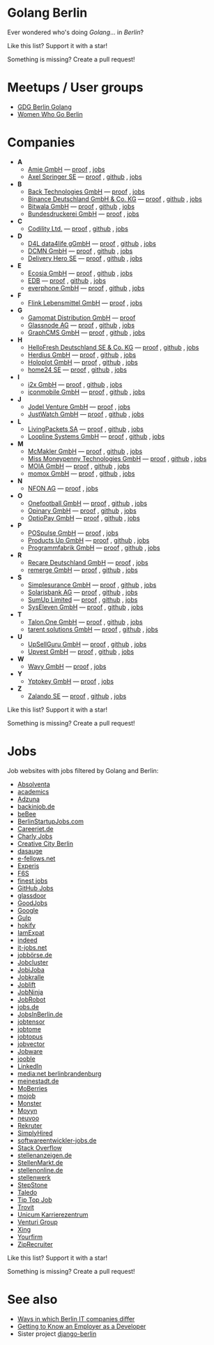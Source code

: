 # Golang Berlin

Ever wondered who's doing *Golang*... in *Berlin*?

Like this list?  Support it with a star!

Something is missing?  Create a pull request!


# Meetups / User groups

* [GDG Berlin Golang](https://www.meetup.com/golang-users-berlin/)
* [Women Who Go Berlin](https://www.meetup.com/Women-Who-Go-Berlin/)


# Companies

* __A__
    * [Amie GmbH](https://amie.so/) —
        [proof](https://berlinstartupjobs.com/de/engineering/backend-full-stack-engineer-go-amie/)
        ,
        [jobs](https://amie.so/#work-with-us)
    * [Axel Springer SE](https://www.axelspringer.com/) —
        [proof](https://career.axelspringer.com/de/tech)
        ,
        [github](https://github.com/axelspringer)
        ,
        [jobs](https://career.axelspringer.com/)
* __B__
    * [Back Technologies GmbH](https://backhq.com/) —
        [proof](https://golang.cafe/job/senior-software-engineer-back-1587996448)
        ,
        [jobs](https://www.notion.so/Working-at-Back-f23a617a97a24b83a6e85e826f475615)
    * [Binance Deutschland GmbH & Co. KG](https://www.binance.com/) —
        [proof](https://jobs.lever.co/binance/de475e9b-1fd9-442c-8745-9d87ce6a2f27)
        ,
        [github](https://github.com/binance-exchange)
        ,
        [jobs](https://www.binance.com/de/career)
    * [Bitwala GmbH](https://www.bitwala.com/) —
        [proof](https://tarta.ai/j/gn8xrncBrJRKg1c1N7gf-senior-software-engineer-platform-golang-in-berlin-berlin-at-bitwala)
        ,
        [github](https://github.com/bitwala)
        ,
        [jobs](https://www.bitwala.com/de/careers/)
    * [Bundesdruckerei GmbH](https://www.bundesdruckerei.de/) —
        [proof](https://www.xing.com/jobs/berlin-senior-developer-golang-69516638)
        ,
        [jobs](https://www.bundesdruckerei.de/en/Careers)
* __C__
    * [Codility Ltd.](https://www.codility.com/) —
        [proof](https://boards.greenhouse.io/codility/jobs/4371050003)
        ,
        [github](https://github.com/Codility)
        ,
        [jobs](https://boards.greenhouse.io/codility)
* __D__
    * [D4L data4life gGmbH](https://www.data4life.care/) —
        [proof](https://de.indeed.com/viewjob?jk=09df031632610a4b)
        ,
        [github](https://github.com/d4l-data4life/)
        ,
        [jobs](https://www.data4life.care/de/jobs/)
    * [DCMN GmbH](https://www.dcmn.com/) —
        [proof](https://careers.dcmn.com/jobs/1097093-javascript-developer-m-f-d)
        ,
        [github](https://github.com/dcmn-com)
        ,
        [jobs](https://careers.dcmn.com/jobs)
    * [Delivery Hero SE](https://www.deliveryhero.com/) —
        [proof](https://careers.deliveryhero.com/global/en/job/JR0008002/Principal-Golang-Engineer-Vendor-Tech-f-m-d)
        ,
        [github](https://github.com/deliveryhero)
        ,
        [jobs](https://careers.deliveryhero.com/global/en/search-results?keywords=golang)
* __E__
    * [Ecosia GmbH](https://www.ecosia.org/) —
        [proof](https://jobs.lever.co/ecosia/fea72873-ea85-475c-9b64-7b9f4b1dfdf3)
        ,
        [github](https://github.com/ecosia)
        ,
        [jobs](https://jobs.lever.co/ecosia)
    * [EDB](https://www.enterprisedb.com/) —
        [proof](https://www.enterprisedb.com/careers/job-openings?gh_jid=4454909003)
        ,
        [github](https://github.com/EnterpriseDB)
        ,
        [jobs](https://www.enterprisedb.com/careers)
    * [everphone GmbH](https://www.everphone.de/) —
        [proof](https://boards.greenhouse.io/everphone/jobs/4209158003)
        ,
        [github](https://github.com/everphone-gmbh)
        ,
        [jobs](https://boards.greenhouse.io/everphone)
* __F__
    * [​​Flink Lebensmittel GmbH](https://www.goflink.com/) —
        [proof](https://www.linkedin.com/jobs/view/2465757810)
        ,
        [jobs](https://careers.smartrecruiters.com/Flink3/joinus)
* __G__
    * [Gamomat Distribution GmbH](https://www.gamomat.com/) —
        [proof](https://de.indeed.com/viewjob?jk=75059965b900205f)
    * [Glassnode AG](https://glassnode.com/) —
        [proof](https://glassnode.com/careers/backend-engineer)
        ,
        [github](https://github.com/glassnode)
        ,
        [jobs](https://glassnode.com/careers)
    * [GraphCMS GmbH](https://graphcms.com/) —
        [proof](https://graphcms.recruitee.com/o/senior-golang-backend-engineer-mfd-in-berlin-fully-remote)
        ,
        [github](https://github.com/GraphCMS)
        ,
        [jobs](https://graphcms.recruitee.com/)
* __H__
    * [HelloFresh Deutschland SE & Co. KG](https://www.hellofresh.de/) —
        [proof](https://www.hellofresh.de/careers/listings/67628?country=de)
        ,
        [github](https://github.com/hellofresh)
        ,
        [jobs](https://www.hellofresh.de/careers/)
    * [Herdius GmbH](https://www.herdius.com/) —
        [proof](https://angel.co/company/herdius/jobs/751086-software-engineer-fullstack-go-react-js-solidity)
        ,
        [github](https://github.com/herdius)
        ,
        [jobs](https://angel.co/company/herdius)
    * [Holoplot GmbH](https://holoplot.com/) —
        [proof](https://holoplot.jobs.personio.de/job/360309)
        ,
        [github](https://github.com/holoplot)
        ,
        [jobs](https://holoplot.jobs.personio.de/)
    * [home24 SE](https://www.home24.de/) —
        [proof](https://home24.softgarden.io/job/9668337/Golang-Software-Engineer-webdev-m-f-d-/)
        ,
        [github](https://github.com/Home24)
        ,
        [jobs](https://home24.career.softgarden.de/)
* __I__
    * [i2x GmbH](https://i2x.ai/) —
        [proof](https://www.moberries.com/job/1964808)
        ,
        [github](https://github.com/i2x-gmbh)
        ,
        [jobs](https://i2x.jobs.personio.de/?language=en)
    * [iconmobile GmbH](https://iconmobile.com/) —
        [proof](https://iconmobile-gmbh.jobs.personio.de/job/169789)
        ,
        [github](https://github.com/icmus)
        ,
        [jobs](https://iconmobile.com/join-us-2/)
* __J__
    * [Jodel Venture GmbH](https://jodel.com/) —
        [proof](https://jodel.jobs.personio.de/job/210170)
        ,
        [jobs](https://careers.jodel.com/)
    * [JustWatch GmbH](https://www.justwatch.com/) —
        [proof](https://jobs.lever.co/justwatch/ddca7a29-1edd-4e41-b461-9e19571bdbfd)
        ,
        [github](https://github.com/justwatchcom)
        ,
        [jobs](https://jobs.lever.co/justwatch)
* __L__
    * [LivingPackets SA](https://livingpackets.com/) —
        [proof](https://livingpackets.jobs.personio.de/job/226859)
        ,
        [github](https://github.com/livingpackets)
        ,
        [jobs](https://livingpackets.com/jobs)
    * [Loopline Systems GmbH](https://www.loopline-systems.com/) —
        [proof](https://berlinstartupjobs.com/de/engineering/fullstack-developer-go-typescript-php-m-f-d-loopline-systems/)
        ,
        [github](https://github.com/loopline-systems)
        ,
        [jobs](https://www.loopline-systems.com/en/about/careers)
* __M__
    * [McMakler GmbH](https://www.mcmakler.de/) —
        [proof](https://www.smartrecruiters.com/McMaklerGmbH1/743999740474884-team-lead-backend-golang-all-genders-)
        ,
        [github](https://github.com/mcmakler)
        ,
        [jobs](https://www.mcmakler.de/karriere)
    * [Miss Moneypenny Technologies GmbH](https://www.missmp.eu/) —
        [proof](https://missmp.join.com/jobs/2081737-software-engineer-f-m-d-mobile-wallet-and-automation-saas)
        ,
        [github](https://github.com/missmp)
        ,
        [jobs](https://www.missmp.eu/work-with-us)
    * [MOIA GmbH](https://www.moia.io/) —
        [proof](https://de.indeed.com/Zeige-Job?jk=bb5b790fbaf4fdcc)
        ,
        [github](https://github.com/moia-dev)
        ,
        [jobs](https://www.moia.io/de-DE/jobs/information-technology/berlin)
    * [momox GmbH](https://momox.biz/) —
        [proof](https://momox-jobs.dvinci.de/en/jobs/10479/senior-software-engineer-golang-solr-elasticsearch-search-mfd)
        ,
        [github](https://github.com/Momox-GmbH)
        ,
        [jobs](https://momox.biz/karriere/berlin)
* __N__
    * [NFON AG](https://corporate.nfon.com/) —
        [proof](https://nfon.jobs.personio.de/job/172749)
        ,
        [jobs](https://nfon.jobs.personio.de/)
* __O__
    * [Onefootball GmbH](https://onefootball.com/) —
        [proof](https://company.onefootball.com/jobs/engineering-lead-news/)
        ,
        [github](https://github.com/Onefootball)
        ,
        [jobs](https://company.onefootball.com/careers)
    * [Opinary GmbH](https://opinary.com/) —
        [proof](https://www.f6s.com/jobs/35501/opinary/golang-backend-engineer-berlin)
        ,
        [github](https://github.com/opinary)
        ,
        [jobs](https://opinary.com/careers/)
    * [OptioPay GmbH](https://www.optiopay.com/) —
        [proof](https://optiopay.recruitee.com/o/backend-golang-engineer-mfx)
        ,
        [github](https://github.com/optiopay)
        ,
        [jobs](https://www.optiopay.com/de/jobs)
* __P__
    * [POSpulse GmbH](https://www.pospulse.com/) —
        [proof](https://pospulse-gmbh.jobs.personio.de/job/306594)
        ,
        [jobs](https://www.pospulse.com/karriere)
    * [Products Up GmbH](https://www.productsup.com/) —
        [proof](https://www.productsup.com/careers/?gh_jid=4803581002)
        ,
        [github](https://github.com/productsupcom)
        ,
        [jobs](https://www.productsup.com/de/karriere/)
    * [Programmfabrik GmbH](https://www.programmfabrik.de/) —
        [proof](https://www.programmfabrik.de/software-jobs/backend-developer-go/)
        ,
        [github](https://github.com/programmfabrik)
        ,
        [jobs](https://www.programmfabrik.de/software-jobs/)
* __R__
    * [Recare Deutschland GmbH](https://recaresolutions.com/) —
        [proof](https://careers.recaresolutions.com/o/backend-engineer-go)
        ,
        [jobs](https://careers.recaresolutions.com/)
    * [remerge GmbH](https://www.remerge.io/) —
        [proof](https://www.remerge.io/careers/4452875003)
        ,
        [github](https://github.com/remerge)
        ,
        [jobs](https://www.remerge.io/careers)
* __S__
    * [Simplesurance GmbH](https://www.simplesurance.com/) —
        [proof](https://simplesurance.join.com/jobs/2082629-broker-golang-software-engineer-f-m-d)
        ,
        [github](https://github.com/simplesurance)
        ,
        [jobs](https://simplesurance.join.com/)
    * [Solarisbank AG](https://www.solarisbank.com/) —
        [proof](https://boards.greenhouse.io/solarisbank/jobs/4904420002)
        ,
        [github](https://github.com/solarisBank)
        ,
        [jobs](https://www.solarisbank.com/de/careers/)
    * [SumUp Limited](https://sumup.de/) —
        [proof](https://sumup.com/careers/positions/berlin-germany/backend/senior-backend-engineer-go-merchant-success/4677640002/)
        ,
        [github](https://github.com/sumup)
        ,
        [jobs](https://sumup.com/careers/)
    * [SysEleven GmbH](https://www.syseleven.de/) —
        [proof](https://www.syseleven.de/karriere/golang-kubernetes-developer/)
        ,
        [github](https://github.com/syseleven)
        ,
        [jobs](https://www.syseleven.de/karriere/ueberblick/)
* __T__
    * [Talon.One GmbH](https://www.talon.one/) —
        [proof](https://talonone.bamboohr.com/jobs/view.php?id=40)
        ,
        [github](https://github.com/talon-one)
        ,
        [jobs](https://www.talon.one/jobs)
    * [tarent solutions GmbH](https://www.tarent.de/) —
        [proof](https://www.tarent.de/jobs/senior-fullstack-developer-m-w-d)
        ,
        [github](https://github.com/tarent)
        ,
        [jobs](https://www.tarent.de/jobangebote)
* __U__
    * [UpSellGuru GmbH](https://www.upsellguru.com/) —
        [proof](https://de.indeed.com/Zeige-Job?jk=520056187506f4da)
        ,
        [github](https://github.com/UpsellGuru)
        ,
        [jobs](https://www.upsellguru.com/partnership/)
    * [Upvest GmbH](https://upvest.co/) —
        [proof](https://upvestco.recruitee.com/o/backend-engineer-fmd)
        ,
        [github](https://github.com/upvestco)
        ,
        [jobs](https://upvestco.recruitee.com/)
* __W__
    * [Wavy GmbH](https://wavysys.com/) —
        [proof](https://wavysys.com/backend-developer-m-f-d/)
        ,
        [jobs](https://wavysys.com/careers/)
* __Y__
    * [Yptokey GmbH](https://yptokey.com/) —
        [proof](https://www.careerjet.de/jobad/de8bb414fb5b031fbcfb437b9f895ad980)
        ,
        [jobs](https://yptokey.join.com/)
* __Z__
    * [Zalando SE](https://en.zalando.de/) —
        [proof](https://jobs.zalando.com/en/jobs/2333968-senior-golang-engineer-markets-sales-go-w-m-d/)
        ,
        [github](https://github.com/zalando)
        ,
        [jobs](https://jobs.zalando.com/en/jobs/?search=golang)

Like this list?  Support it with a star!

Something is missing?  Create a pull request!


# Jobs

Job websites with jobs filtered by Golang and Berlin:

* [Absolventa](https://www.absolventa.de/stellenangebote?query[text]=golang&query[location]=berlin)
* [academics](https://www.academics.de/stellenanzeigen/land-berlin/dg==?q=golang)
* [Adzuna](https://www.adzuna.de/search?q=golang&loc=87861)
* [backinjob.de](https://www.backinjob.de/jobsuche.html?s[]=golang&o=Berlin)
* [beBee](https://de.bebee.com/jobs?term=golang&location=berlin)
* [BerlinStartupJobs.com](http://berlinstartupjobs.com/de/skill-areas/golang/)
* [Careerjet.de](https://www.careerjet.de/suchen/stellenangebote?s=golang&l=berlin)
* [Charly Jobs](https://jobs.charly.education/jobs/?q=golang&l=Berlin%2C%20Deutschland)
* [Creative City Berlin](https://www.creative-city-berlin.de/de/search/?q=golang&t=job&submit=Suche)
* [dasauge](https://dasauge.de/jobs/stellenangebote/?begriff=golang&plz=berlin)
* [e-fellows.net](https://jobs.e-fellows.net/Suchergebnis.html?jsjn=golang&jsjo=berlin)
* [Experis](https://www.experis.de/de/search?page=1&searchKeyword=golang&filters=%257B%2522latitude%2522%253A52.52000659999999%252C%2522longitude%2522%253A13.404954%252C%2522place%2522%253A%2522Berlin%252C%2520Germany%2522%257D)
* [F6S](https://www.f6s.com/jobs?keywords[]=golang&cities[]=33052)
* [finest jobs](https://www.finest-jobs.com/Stellenangebote/Suche/Golang/In/Berlin)
* [GitHub Jobs](https://jobs.github.com/positions?description=golang&location=berlin)
* [glassdoor](https://www.glassdoor.de/Job/berlin-golang-developer-jobs-SRCH_IL.0,6_IC2622109_KO7,23.htm)
* [GoodJobs](https://goodjobs.eu/de/jobs?&job_search%5Blocation%5D=Berlin%2C+Deutschland&job_search%5Bquery%5D=golang)
* [Google](https://www.google.com/search?q=golang+berlin&ibp=htl;jobs)
* [Gulp](https://www.gulp.de/gulp2/g/jobs?query=golang&city=Berlin_10)
* [hokify](https://hokify.de/jobs/m/golang/berlin-germany)
* [IamExpat](https://www.iamexpat.de/career/jobs/berlin/golang)
* [indeed](https://de.indeed.com/Golang-Jobs-in-Berlin)
* [it-jobs.net](https://www.it-jobs.net/jobsuche/?searchtext=golang&location=berlin)
* [jobbörse.de](https://www.xn--jobbrse-d1a.de/jobsuche/jobs/?q=golang&l=berlin)
* [Jobcluster](https://www.jobcluster.de/jobs/berlin/umkreis=25/suche=golang)
* [JobiJoba](https://www.jobijoba.de/query/?what=golang&where=in-Berlin&where_type=city)
* [Jobkralle](https://www.jobkralle.de/jobs?title=golang&location=berlin)
* [Joblift](https://joblift.de/topjobs-in-Berlin-f%C3%BCr-golang-ohne-Umkreis)
* [JobNinja](https://jobninja.com/search?keywords=golang&where=berlin)
* [JobRobot](https://www.jobrobot.de/content_0400_jobsuche.htm?cmd=res&txt=ja&suchform=&keywords=golang&umkreissuche_ort=berlin&umkreissuche_entfernung=20&useindex=0&zeitraum=all)
* [jobs.de](https://www.jobs.de/suche?q=golang&loc=berlin)
* [JobsInBerlin.de](https://jobsinberlin.de/jobs?query=golang)
* [jobtensor](https://jobtensor.com/Golang-Jobs-in-Berlin)
* [jobtome](https://de.jobtome.com/jobs?what=golang&where=berlin&r=0)
* [jobtopus](https://www.jobtopus.de/search/?what=golang&where=berlin)
* [jobvector](https://www.jobvector.de/stellensuche.html?keywords=golang&locations=berlin)
* [Jobware](https://www.jobware.de/jobsuche/?jw_jobname=golang&jw_jobort=berlin)
* [jooble](https://de.jooble.org/stellenangebote-golang/berlin)
* [LinkedIn](https://de.linkedin.com/jobs/search?keywords=golang&location=Berlin)
* [media:net berlinbrandenburg](https://www.medianet-bb.de/de/jobs/?search=golang&pg=1&submit=Suchen)
* [meinestadt.de](https://jobs.meinestadt.de/berlin/suche?words=golang)
* [MoBerries](https://jobs.moberries.com/jobs?location=ChIJAVkDPzdOqEcRcDteW0YgIQQ&q=golang)
* [mojob](https://www.mojob.me/index.php?suche_volltext=golang&suchort=Berlin&jobs=jobs)
* [Monster](https://www.monster.de/jobs/suche/?q=golang&where=berlin)
* [Moyyn](https://moyyn.com/open-positions/?search_keywords=golang&search_location=berlin)
* [neuvoo](https://neuvoo.de/jobs/?k=golang&l=Berlin&radius=0)
* [Rekruter](https://www.rekruter.de/jobsuche/?jobsuche=golang&ort=berlin)
* [SimplyHired](https://www.simplyhired.de/search?q=golang&l=Berlin)
* [softwareentwickler-jobs.de](https://www.softwareentwickler-jobs.de/in/berlin?title=golang)
* [Stack Overflow](https://stackoverflow.com/jobs/developer-jobs-using-golang-in-berlin)
* [stellenanzeigen.de](https://www.stellenanzeigen.de/suche/?voll=golang&plz=berlin)
* [StellenMarkt.de](https://www.stellenmarkt.de/search?keyword=golang&region=berlin)
* [stellenonline.de](https://www.stellenonline.de/search?q=golang&l=Berlin)
* [stellenwerk](https://www.stellenwerk-berlin.de/jobboerse?keywords=golang)
* [StepStone](https://www.stepstone.de/jobs/Golang--Berlin.html)
* [Taledo](https://www.taledo.com/jobs?keyword=golang&locations[]=2950159)
* [Tip Top Job](https://www.tiptopjob.com/search/tiptopresults.asp?Keyword=golang&country=DEU&sub_location=C-15687)
* [Trovit](https://de.trovit.com/jobs/index.php/cod.search_jobs/what_d.golang/where_d.berlin)
* [Unicum Karrierezentrum](https://karriere.unicum.de/jobs?search=golang&job_geo_location=Berlin%2C+Deutschland)
* [Venturi Group](https://venturi-group.com/?s=golang&location=berlin&post_type=job)
* [Xing](https://www.xing.com/jobs/search?keywords=golang&location=Berlin&radius=10)
* [Yourfirm](https://www.yourfirm.de/suche/all/?name=golang&plz=Berlin%3A10)
* [ZipRecruiter](https://www.ziprecruiter.de/jobs/search?q=golang&l=Berlin%2C+Germany)


Like this list?  Support it with a star!

Something is missing?  Create a pull request!


# See also

* [Ways in which Berlin IT companies differ](https://blog.hartwork.org/posts/ways-in-which-berlin-it-companies-differ/)
* [Getting to Know an Employer as a Developer](https://blog.hartwork.org/posts/getting-to-know-an-employer-as-a-developer/)
* Sister project [django-berlin](https://github.com/hartwork/django-berlin)

